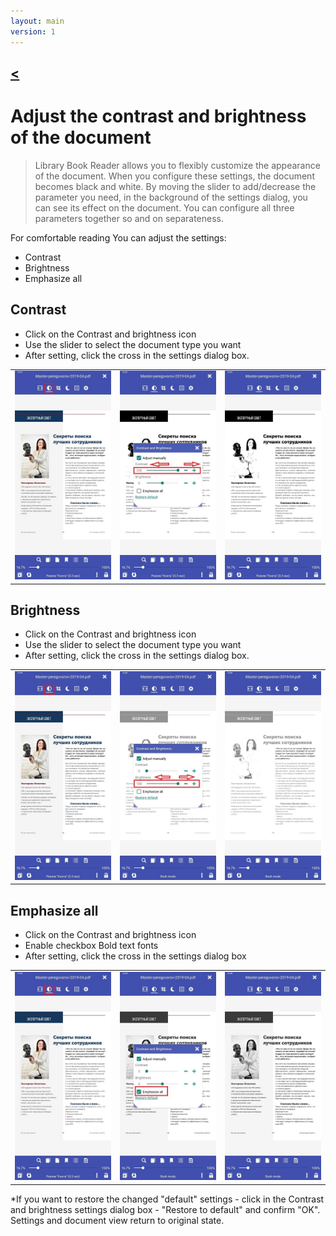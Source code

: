 ```yaml
---
layout: main
version: 1
---
```

[<](/wiki/faq)
---

# Adjust the contrast and brightness of the document

> Library Book Reader allows you to flexibly customize the appearance of the document. When you configure these settings, the document becomes black and white. By moving the slider to add/decrease the parameter you need, 
in the background of the settings dialog, you can see its effect on the document. You can configure all three parameters together
so and on separateness.

For comfortable reading You can adjust the settings:
* Contrast
* Brightness 
* Emphasize all

## Contrast
* Click on the Contrast and brightness icon
* Use the slider to select the document type you want
* After setting, click the cross in the settings dialog box.


||||
|-|-|-|
|![](10.jpg)|![](11.jpg)|![](12.jpg)|

## Brightness 
* Click on the Contrast and brightness icon
* Use the slider to select the document type you want
* After setting, click the cross in the settings dialog box.

||||
|-|-|-|
|![](20.jpg)|![](21.jpg)|![](222.jpg)|


## Emphasize all
* Click on the Contrast and brightness icon
* Enable checkbox Bold text fonts
* After setting, click the cross in the settings dialog box

||||
|-|-|-|
|![](30.jpg)|![](31.jpg)|![](32.jpg)|

*If you want to restore the changed "default" settings - click in the Contrast and brightness settings dialog box - "Restore to default" and confirm "OK". Settings and document view return to original state.
